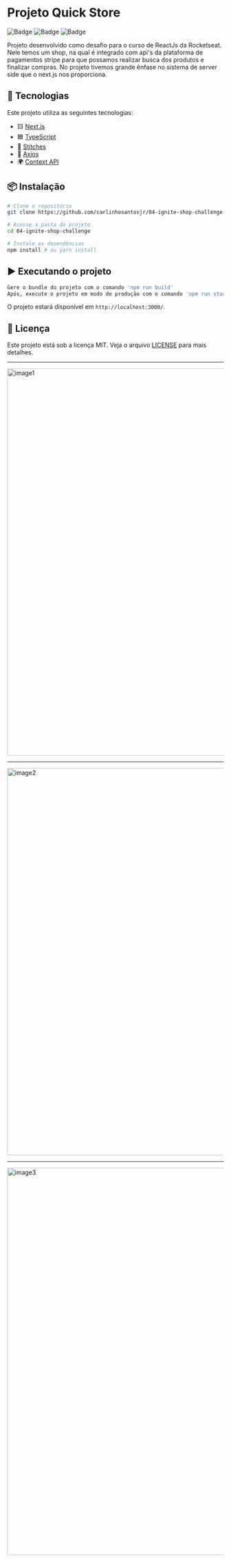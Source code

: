 # Projeto Quick Store

![Badge](https://img.shields.io/badge/TypeScript-007ACC?style=for-the-badge&logo=typescript&logoColor=white) ![Badge](https://img.shields.io/badge/next%20js-000000?style=for-the-badge&logo=nextdotjs&logoColor=white.svg) ![Badge](https://img.shields.io/badge/axios-671ddf?&style=for-the-badge&logo=axios&logoColor=white)

Projeto desenvolvido como desafio para o curso de ReactJs da Rocketseat. Nele temos um shop, na qual é integrado com api's da plataforma de pagamentos stripe para que possamos realizar busca dos produtos e finalizar compras. No projeto tivemos grande ênfase no sistema de server side que o next.js nos proporciona.


## 🚀 Tecnologias

Este projeto utiliza as seguintes tecnologias:

- 🟨 [Next.js](https://nextjs.org/)
- 🟦 [TypeScript](https://www.typescriptlang.org/)
- 💅 [Stitches](https://stitches.dev/)
- 🔄 [Axios](https://axios-http.com/)
- 🌍 [Context API](https://react.dev/reference/react/useContext)

## 📦 Instalação

```bash
# Clone o repositório
git clone https://github.com/carlinhosantosjr/04-ignite-shop-challenge

# Acesse a pasta do projeto
cd 04-ignite-shop-challenge

# Instale as dependências
npm install # ou yarn install
```

## ▶️ Executando o projeto

```bash
Gere o bundle do projeto com o comando 'npm run build'
Após, execute o projeto em modo de produção com o comando 'npm run start'
```

O projeto estará disponível em `http://localhost:3000/`.


## 📝 Licença

Este projeto está sob a licença MIT. Veja o arquivo [LICENSE](LICENSE) para mais detalhes.

---

<img width="1350" height="900" alt="image1" src="https://github.com/user-attachments/assets/775c35a8-8e4c-420a-8db9-fec072d6ebc4" />



---

<img width="1350" height="900" alt="image2" src="https://github.com/user-attachments/assets/52eab9c6-880a-4bc1-8ba9-376e6057cd03" />


---

<img width="1350" height="900" alt="image3" src="https://github.com/user-attachments/assets/52763cd4-87c7-4459-936b-c5876ff71c98" />







